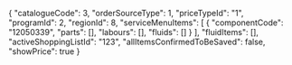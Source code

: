 {
    "catalogueCode": 3,
    "orderSourceType": 1,
    "priceTypeId": "1",
    "programId": 2,
    "regionId": 8,
    "serviceMenuItems": [
        {
            "componentCode": "12050339",
            "parts": [],
            "labours": [],
            "fluids": []
        }
    ],
    "fluidItems": [],
    "activeShoppingListId": "123",
    "allItemsConfirmedToBeSaved": false,
    "showPrice": true
}
